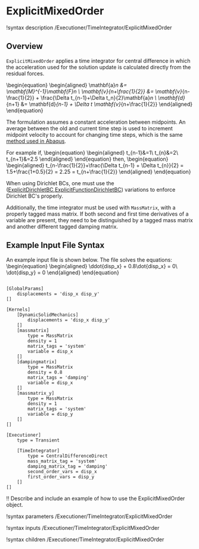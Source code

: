 # ExplicitMixedOrder

!syntax description /Executioner/TimeIntegrator/ExplicitMixedOrder

## Overview

`ExplicitMixedOrder` applies a time integrator for central difference in which the acceleration used for the solution update is calculated directly from the residual forces.

\begin{equation}
    \begin{aligned}
        \mathbf{a}_n &= \mathbf{M}^{-1}\mathbf{F}_n \\
        \mathbf{v}_{n+\frac{1}{2}} &= \mathbf{v}_{n-\frac{1}{2}} + \frac{\Delta t_{n-1}+\Delta t_n}{2}\mathbf{a}_n \\
        \mathbf{d}_{n+1} &= \mathbf{d}_{n-1} + \Delta t \mathbf{v}_{n+\frac{1}{2}}
    \end{aligned}
\end{equation}

The formulation assumes a constant acceleration between midpoints. An average between the old and current time step is used to increment midpoint velocity to account for changing time steps, which is the same [method used in Abaqus](https://classes.engineering.wustl.edu/2009/spring/mase5513/abaqus/docs/v6.6/books/gsx/default.htm?startat=ch03s02.html).

For example if,
\begin{equation}
    \begin{aligned}
         t_{n-1}&=1\\
         t_{n}&=2\\
         t_{n+1}&=2.5
    \end{aligned}
\end{equation}
then,
\begin{equation}
    \begin{aligned}
         t_{n-\frac{1}{2}}+\frac{\Delta t_{n-1} + \Delta t_{n}}{2} = 1.5+\frac{1+0.5}{2} = 2.25 = t_{n+\frac{1}{2}}
    \end{aligned}
\end{equation}

When using Dirichlet BCs, one must use the ([ExplicitDirichletBC](source/bcs/ExplicitDirichletBC.md),[ExplicitFunctionDirichletBC](source/bcs/ExplicitFunctionDirichletBC.md)) variations to enforce Dirichlet BC's properly.

Additionally, the time integrator must be used with `MassMatrix`, with a properly tagged mass matrix. If both second and first time derivatives of a variable are present, they need to be distinguished by a tagged mass matrix and another different tagged damping matrix.

## Example Input File Syntax

An example input file is shown below. The file solves the equations:
\begin{equation}
    \begin{aligned}
        \ddot{disp_x} + 0.8\dot{disp_x} = 0\\
        \dot{disp_y} = 0
    \end{aligned}
\end{equation}

```

[GlobalParams]
    displacements = 'disp_x disp_y'
[]

[Kernels]
    [DynamicSolidMechanics]
        displacements = 'disp_x disp_y'
    []
    [massmatrix]
        type = MassMatrix
        density = 1
        matrix_tags = 'system'
        variable = disp_x
    []
    [dampingmatrix]
        type = MassMatrix
        density = 0.8
        matrix_tags = 'damping'
        variable = disp_x
    []
    [massmatrix_y]
        type = MassMatrix
        density = 1
        matrix_tags = 'system'
        variable = disp_y
    []
[]

[Executioner]
    type = Transient

    [TimeIntegrator]
        type = CentralDifferenceDirect
        mass_matrix_tag = 'system'
        damping_matrix_tag = 'damping'
        second_order_vars = disp_x
        first_order_vars = disp_y
    []
[]

```

!! Describe and include an example of how to use the ExplicitMixedOrder object.

!syntax parameters /Executioner/TimeIntegrator/ExplicitMixedOrder

!syntax inputs /Executioner/TimeIntegrator/ExplicitMixedOrder

!syntax children /Executioner/TimeIntegrator/ExplicitMixedOrder
